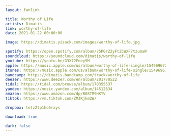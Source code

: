 ```yaml
---
layout: fanlink

title: Worthy of Life
artists: Dimatis
link: worthy-of-life
date: 2021-01-22 00:00:00

image: https://dimatis.yizack.com/images/worthy-of-life.jpg

spotify: https://open.spotify.com/album/75PGrZ2yFtZCWXF7tzumaW
soundcloud: https://soundcloud.com/dimatis/worthy-of-life
youtube: https://youtu.be/G3X72Feey9M
apple: https://music.apple.com/us/album/worthy-of-life-single/1549696728?app=music&ls=1
itunes: https://music.apple.com/us/album/worthy-of-life-single/1549696728?app=itunes&ls=1
bandcamp: https://dimatis.bandcamp.com/track/worthy-of-life
deezer: https://www.deezer.com/en/album/201770522
tidal: https://tidal.com/browse/album/170355537
yandex: https://music.yandex.com/album/14512634
amazon: https://www.amazon.com/dp/B08TM9HKYV
tiktok: https://vm.tiktok.com/ZMJKjkm2W/

dropbox: tetz2tp1ho5rxys

download: true

dark: false
---
```

